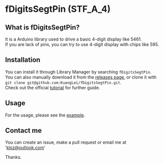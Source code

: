 # fDigitsSegtPin (STF\_A\_4)

## What is fDigitsSegtPin?
It is a Arduino library used to drive a basic 4-digit display like 5461.  
If you are lack of pins, you can try to use 4-digit display with chips like 595.  

## Installation
You can install it through Library Manager by searching `fDigitsSegtPin`.  
You can also manually download it from the [releases page](https://github.com/KuangLei/fDigitsSegtPin/releases), or clone it with `git clone git@github.com:KuangLei/fDigitsSegtPin.git`.  
Check out the official [tutorial](https://www.arduino.cc/en/Guide/Libraries) for further guide.  

## Usage
For the usage, please see the [example](https://github.com/KuangLei/fDigitsSegtPin/blob/master/examples/counter/counter.ino).  

## Contact me
You can create an issue, make a pull request or email me at 'klsz@outlook.com'  

Thanks.  

